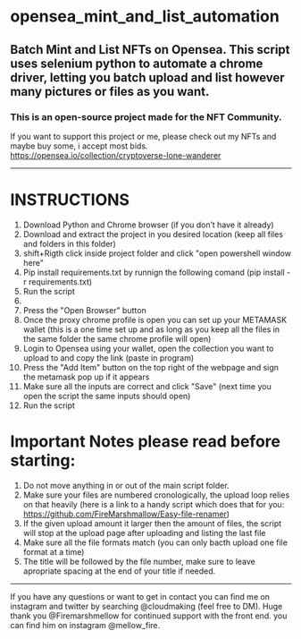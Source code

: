 # opensea_mint_and_list_automation
## Batch Mint and List NFTs on Opensea. This script uses selenium python to automate a chrome driver, letting you batch upload and list however many pictures or files as you want.

### This is an open-source project made for the NFT Community.
If you want to support this project or me, please check out my NFTs and maybe buy some, i accept most bids.
https://opensea.io/collection/cryptoverse-lone-wanderer

---

# INSTRUCTIONS
1. Download Python and Chrome browser (if you don’t have it already)
2. Download and extract the project in you desired location (keep all files and folders in this folder)
3. shift+Rigth click inside project folder and click "open powershell window here" 
4. Pip install requirements.txt by runnign the following comand (pip install -r requirements.txt)
5. Run the script
6. 
7. Press the "Open Browser" button
8. Once the proxy chrome profile is open you can set up your METAMASK wallet (this is a one time set up and as long as you keep all the files in the same folder the same chrome profile will open)
9. Login to Opensea using your wallet, open the collection you want to upload to and copy the link (paste in program)
10. Press the "Add Item" button on the top right of the webpage and sign the metamask pop up if it appears
11. Make sure all the inputs are correct and click "Save" (next time you open the script the same inputs should open)
12. Run the script

# Important Notes please read before starting: 
1. Do not move anything in or out of the main script folder.
2. Make sure your files are numbered cronologically, the upload loop relies on that heavily (here is a link to a handy script which does that for you: https://github.com/FireMarshmallow/Easy-file-renamer)
3. If the given upload amount it larger then the amount of files, the script will stop at the upload page after uploading and listing the last file
4. Make sure all the file formats match (you can only bacth upload one file format at a time)
5. The title will be followed by the file number, make sure to leave apropriate spacing at the end of your title if needed.
---

If you have any questions or want to get in contact you can find me on instagram and twitter by searching @cloudmaking (feel free to DM).
Huge thank you @Firemarshmellow for continued support with the front end. you can find him on instagram @mellow_fire.
